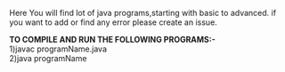 Here You will find lot of java programs,starting with basic to advanced.
if you want to add or find any error please create an issue.

<b>TO COMPILE AND RUN THE FOLLOWING PROGRAMS:-</b>
<br/>
1)javac programName.java
<br />
2)java programName
